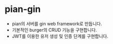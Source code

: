 # pian-gin

- pian의 서버를 gin web framework로 만듭니다.
- 기본적인 burger의 CRUD 기능을 구현합니다.
- JWT를 이용한 유저 생성 및 인증 단계를 구현합니다.